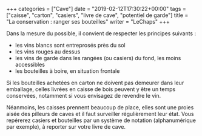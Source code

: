 +++
categories = ["Cave"]
date = "2019-02-12T17:30:22+00:00"
tags = ["caisse", "carton", "casiers", "livre de cave", "potentiel de garde"] 
title = "La conservation : ranger ses bouteilles"
writer = "LeChaps"
+++

Dans la mesure du possible, il convient de respecter les principes suivants :

* les vins blancs sont entreprosés près du sol
* les vins rouges au dessus
* les vins de garde dans les rangées (ou casiers) du fond, les moins accessibles
* les bouteilles à boire, en situation frontale

Si les bouteilles achetées en carton ne doivent pas demeurer dans leur emballage, celles livrées en caisse de bois peuvent y être un temps conservées, notamment si vous envisagez de revendre le vin.  

Néanmoins, les caisses prennent beaucoup de place, elles sont une proies aisée des pilleurs de caves et il faut surveiller régulièrement leur état. Vous repérerez casiers et bouteilles par un système de notation (alphanumérique par exemple), à reporter sur votre livre de cave.